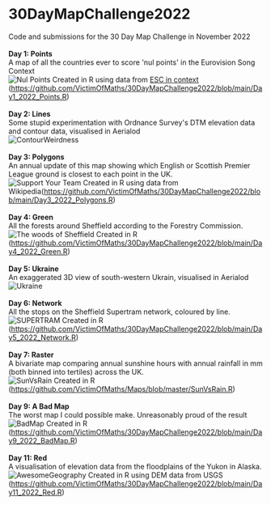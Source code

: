 # 30DayMapChallenge2022
Code and submissions for the 30 Day Map Challenge in November 2022
<br><br>
**Day 1: Points**
<br>
A map of all the countries ever to score 'nul points' in the Eurovision Song Context<br>
![Nul Points](https://github.com/VictimOfMaths/30DayMapChallenge2022/blob/main/Day1_2022_Points.png)
Created in R using data from [ESC in context](https://escincontext.com/resources/data/) (https://github.com/VictimOfMaths/30DayMapChallenge2022/blob/main/Day1_2022_Points.R)
<br><br>
**Day 2: Lines**
<br>
Some stupid experimentation with Ordnance Survey's DTM elevation data and contour data, visualised in Aerialod<br>
![ContourWeirdness](https://github.com/VictimOfMaths/30DayMapChallenge2022/blob/main/ContourWeirdness.png)
<br><br>
**Day 3: Polygons**
<br>
An annual update of this map showing which English or Scottish Premier League ground is closest to each point in the UK.<br>
![Support Your Team](https://github.com/VictimOfMaths/30DayMapChallenge2022/blob/main/Day3_2022_Polygons.png)
Created in R using data from Wikipedia(https://github.com/VictimOfMaths/30DayMapChallenge2022/blob/main/Day3_2022_Polygons.R)
<br><br>
**Day 4: Green**
<br>
All the forests around Sheffield according to the Forestry Commission.<br>
![The woods of Sheffield](https://github.com/VictimOfMaths/30DayMapChallenge2022/blob/main/Day4_2022_Green.png)
Created in R (https://github.com/VictimOfMaths/30DayMapChallenge2022/blob/main/Day4_2022_Green.R)
<br><br>
**Day 5: Ukraine**
<br>
An exaggerated 3D view of south-western Ukrain, visualised in Aerialod<br>
![Ukraine](https://github.com/VictimOfMaths/30DayMapChallenge2022/blob/main/Ukraine.png)
<br><br>
**Day 6: Network**
<br>
All the stops on the Sheffield Supertram network, coloured by line.<br>
![SUPERTRAM](https://github.com/VictimOfMaths/30DayMapChallenge2022/blob/main/Day5_2022_Network.png)
Created in R (https://github.com/VictimOfMaths/30DayMapChallenge2022/blob/main/Day5_2022_Network.R)
<br><br>
**Day 7: Raster**
<br>
A bivariate map comparing annual sunshine hours with annual rainfall in mm (both binned into tertiles) across the UK.<br>
![SunVsRain](https://github.com/VictimOfMaths/Maps/blob/master/SunvsRain.png)
Created in R (https://github.com/VictimOfMaths/Maps/blob/master/SunVsRain.R)
<br><br>
**Day 9: A Bad Map**
<br>
The worst map I could possible make. Unreasonably proud of the result<br>
![BadMap](https://github.com/VictimOfMaths/30DayMapChallenge2022/blob/main/Day9_2022_BadMap.png)
Created in R (https://github.com/VictimOfMaths/30DayMapChallenge2022/blob/main/Day9_2022_BadMap.R)
<br><br>
**Day 11: Red**
<br>
A visualisation of elevation data from the floodplains of the Yukon in Alaska.<br>
![AwesomeGeography](https://github.com/VictimOfMaths/30DayMapChallenge2022/blob/main/Day11_2022_Red.png)
Created in R using DEM data from USGS (https://github.com/VictimOfMaths/30DayMapChallenge2022/blob/main/Day11_2022_Red.R)
<br><br>
